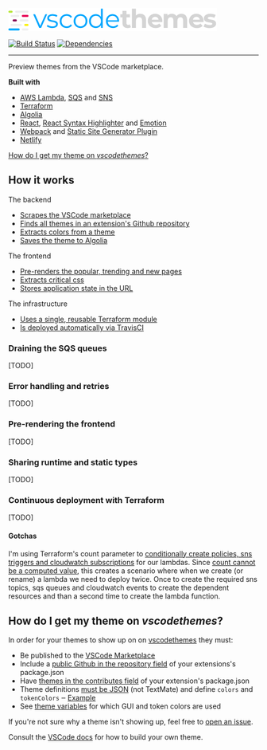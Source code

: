 [![vscodethemes](frontend/assets/logo.png)](https://vscodethemes.com)

[![Build Status](https://travis-ci.org/jschr/vscodethemes.svg?branch=production)](https://travis-ci.org/jschr/vscodethemes)
[![Dependencies](https://david-dm.org/jschr/vscodethemes.svg)](https://david-dm.org/jschr/vscodethemes)

---

Preview themes from the VSCode marketplace.

**Built with**

* [AWS Lambda](https://aws.amazon.com/lambda/),
  [SQS](https://aws.amazon.com/sqs/) and [SNS](https://aws.amazon.com/sns/)
* [Terraform](https://www.terraform.io/)
* [Algolia](https://www.algolia.com/)
* [React](https://reactjs.org/),
  [React Syntax Highlighter](https://github.com/conorhastings/react-syntax-highlighter)
  and [Emotion](https://emotion.sh/)
* [Webpack](https://webpack.js.org/) and
  [Static Site Generator Plugin](https://github.com/markdalgleish/static-site-generator-webpack-plugin)
* [Netlify](https://www.netlify.com/)

[How do I get my theme on _vscodethemes_?](#how-do-i-get-my-theme-on-vscodethemes)

## How it works

The backend

* [Scrapes the VSCode marketplace](backend/jobs/scrapeExtensions.ts)
* [Finds all themes in an extension's Github repository](backend/jobs/extractThemes.ts)
* [Extracts colors from a theme](backend/jobs/extractColors.ts)
* [Saves the theme to Algolia](backend/jobs/saveTheme.ts)

The frontend

* [Pre-renders the popular, trending and new pages](frontend/webpack.config.ts#L69)
* [Extracts critical css](frontend/ssr.tsx#L24)
* [Stores application state in the URL](frontend/components/App.tsx#L50)

The infrastructure

* [Uses a single, reusable Terraform module](infrastructure/modules/backend)
* [Is deployed automatically via TravisCI](.travis.yml#L28)

### Draining the SQS queues

[TODO]

### Error handling and retries

[TODO]

### Pre-rendering the frontend

[TODO]

### Sharing runtime and static types

[TODO]

### Continuous deployment with Terraform

[TODO]

#### Gotchas

I'm using Terraform's count parameter to
[conditionally create policies, sns triggers and cloudwatch subscriptions](infrastructure/modules/backend/lambda/lambda.tf#L42)
for our lambdas. Since
[count cannot be a computed value](https://github.com/hashicorp/terraform/issues/12570),
this creates a scenario where when we create (or rename) a lambda we need to
deploy twice. Once to create the required sns topics, sqs queues and cloudwatch
events to create the dependent resources and than a second time to create the
lambda function.

## How do I get my theme on _vscodethemes_?

In order for your themes to show up on on
[vscodethemes](https://vscodethemes.com) they must:

* Be published to the
  [VSCode Marketplace](https://marketplace.visualstudio.com/search?target=VSCode&category=Themes&sortBy=Downloads)
* Include a
  [public Github in the repository field](https://code.visualstudio.com/docs/extensions/publish-extension#_advanced-usage)
  of your extensions's package.json
* Have
  [themes in the contributes field](https://code.visualstudio.com/docs/extensionAPI/extension-points#_contributesthemes)
  of your extension's package.json
* Theme definitions
  [must be JSON](https://code.visualstudio.com/docs/extensions/themes-snippets-colorizers#_create-a-new-color-theme)
  (not TextMate) and define `colors` and `tokenColors` ‒
  [Example](https://github.com/Binaryify/OneDark-Pro/blob/master/themes/OneDark-Pro.json)
* See [theme variables](backend/themeVariables.ts) for which GUI and token
  colors are used

If you're not sure why a theme isn't showing up, feel free to
[open an issue](https://github.com/jschr/vscodethemes/issues/new).

Consult the
[VSCode docs](https://code.visualstudio.com/docs/extensions/themes-snippets-colorizers)
for how to build your own theme.

